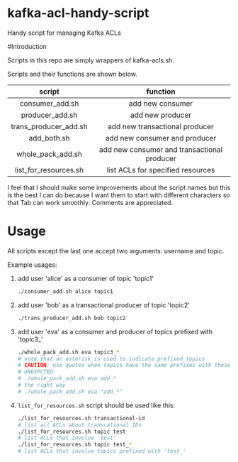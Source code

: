 # kafka-acl-handy-script
Handy script for managing Kafka ACLs

#Introduction

Scripts in this repo are simply wrappers of kafka-acls.sh.

Scripts and their functions are shown below.

|        script         |                  function                   |
| :-------------------: | :-----------------------------------------: |
|    consumer_add.sh    |              add new consumer               |
|    producer_add.sh    |              add new producer               |
| trans_producer_add.sh |       add new transactional producer        |
|      add_both.sh      |        add new consumer and producer        |
|   whole_pack_add.sh   | add new consumer and transactional producer |
| list_for_resources.sh |      list ACLs for specified resources      |

I feel that I should make some improvements about the script names but this is the best I can do because I want them to start with different characters so that Tab can work smoothly. Comments are appreciated.

# Usage

All scripts except the last one accept two arguments: username and topic. 

Example usages:

1. add user 'alice' as a consumer of topic 'topic1'

   ```bash
   ./consumer_add.sh alice topic1
   ```

2. add user 'bob' as a transactional producer of topic 'topic2'

   ```bash
   ./trans_producer_add.sh bob topic2
   ```

3. add user 'eva' as a consumer and producer of topics prefixed with 'topic3_'

   ```bash
   ./whole_pack_add.sh eva topic3_*
   # note that an asterisk is used to indicate prefixed topics
   # CAUTION: use quotes when topics have the same prefixes with these script names to avoid path expansion
   # UNEXPCTED:
   # ./whole_pack_add.sh eva add_*
   # the right way
   # ./whole_pack_add.sh eva "add_*"
   ```

4. `list_for_resources.sh` script should be used like this:

   ```bash
   ./list_for_resources.sh transactional-id
   # list all ACLs about transcational IDs
   ./list_for_resources.sh topic test
   # list ACLs that involve 'test'
   ./list_for_resources.sh topic test_*
   # list ACLs that involve topics prefixed with 'test_'
   ```

   

